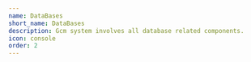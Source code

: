 ```yaml
---
name: DataBases
short_name: DataBases
description: Gcm system involves all database related components.
icon: console
order: 2
---
```

